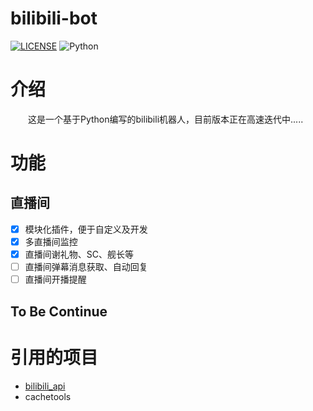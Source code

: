 # bilibili-bot

 [![LICENSE](https://img.shields.io/badge/LICENSE-GPL%20v3-red)](https://github.com/L-Trump/bilibili-bot/tree/master/LICENSE) ![Python](https://img.shields.io/badge/Python-3.x-blue)


# 介绍

　　这是一个基于Python编写的bilibili机器人，目前版本正在高速迭代中.....
  
# 功能

## 直播间

- [x] 模块化插件，便于自定义及开发
- [x] 多直播间监控
- [x] 直播间谢礼物、SC、舰长等
- [ ] 直播间弹幕消息获取、自动回复
- [ ] 直播间开播提醒

## To Be Continue

# 引用的项目

- [bilibili_api](https://github.com/Passkou/bilibili_api)
- cachetools